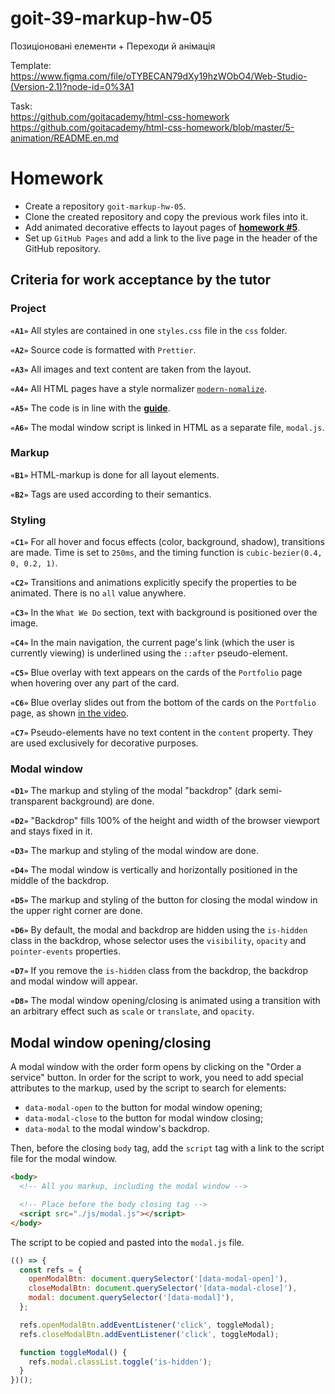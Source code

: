 # goit-39-markup-hw-05

Позиціоновані елементи + Переходи й анімація

Template:\
https://www.figma.com/file/oTYBECAN79dXy19hzWObO4/Web-Studio-(Version-2.1)?node-id=0%3A1

Task:\
https://github.com/goitacademy/html-css-homework \
https://github.com/goitacademy/html-css-homework/blob/master/5-animation/README.en.md

# Homework

- Create a repository `goit-markup-hw-05`.
- Clone the created repository and copy the previous work files into it.
- Add animated decorative effects to layout pages of
  [**homework #5**](https://www.figma.com/file/5vQ5fIsm5p6Mfqhl0Ee2qB/Web-Studio-ENG?node-id=1%3A836).
- Set up `GitHub Pages` and add a link to the live page in the header of the GitHub repository.

## Criteria for work acceptance by the tutor

### Project

**`«A1»`** All styles are contained in one `styles.css` file in the `css` folder.

**`«A2»`** Source code is formatted with `Prettier`.

**`«A3»`** All images and text content are taken from the layout.

**`«A4»`** All HTML pages have a style normalizer
[`modern-nomalize`](https://github.com/sindresorhus/modern-normalize).

**`«A5»`** The code is in line with the [**guide**](https://codeguide.co/).

**`«A6»`** The modal window script is linked in HTML as a separate file, `modal.js`.

### Markup

**`«B1»`** HTML-markup is done for all layout elements.

**`«B2»`** Tags are used according to their semantics.

### Styling

**`«C1»`** For all hover and focus effects (color, background, shadow), transitions are made. Time
is set to `250ms`, and the timing function is `cubic-bezier(0.4, 0, 0.2, 1)`.

**`«C2»`** Transitions and animations explicitly specify the properties to be animated. There is no
`all` value anywhere.

**`«C3»`** In the `What We Do` section, text with background is positioned over the image.

**`«C4»`** In the main navigation, the current page's link (which the user is currently viewing) is
underlined using the `::after` pseudo-element.

**`«C5»`** Blue overlay with text appears on the cards of the `Portfolio` page when hovering over
any part of the card.

**`«C6»`** Blue overlay slides out from the bottom of the cards on the `Portfolio` page, as shown
[in the video](./preview.gif).

**`«C7»`** Pseudo-elements have no text content in the `content` property. They are used exclusively
for decorative purposes.

### Modal window

**`«D1»`** The markup and styling of the modal "backdrop" (dark semi-transparent background) are
done.

**`«D2»`** "Backdrop" fills 100% of the height and width of the browser viewport and stays fixed in
it.

**`«D3»`** The markup and styling of the modal window are done.

**`«D4»`** The modal window is vertically and horizontally positioned in the middle of the backdrop.

**`«D5»`** The markup and styling of the button for closing the modal window in the upper right
corner are done.

**`«D6»`** By default, the modal and backdrop are hidden using the `is-hidden` class in the
backdrop, whose selector uses the `visibility`, `opacity` and `pointer-events` properties.

**`«D7»`** If you remove the `is-hidden` class from the backdrop, the backdrop and modal window will
appear.

**`«D8»`** The modal window opening/closing is animated using a transition with an arbitrary effect
such as `scale` or `translate`, and `opacity`.

## Modal window opening/closing

A modal window with the order form opens by clicking on the "Order a service" button. In order for
the script to work, you need to add special attributes to the markup, used by the script to search
for elements:

- `data-modal-open` to the button for modal window opening;
- `data-modal-close` to the button for modal window closing;
- `data-modal` to the modal window's backdrop.

Then, before the closing `body` tag, add the `script` tag with a link to the script file for the
modal window.

```html
<body>
  <!-- All you markup, including the modal window -->

  <!-- Place before the body closing tag -->
  <script src="./js/modal.js"></script>
</body>
```

The script to be copied and pasted into the `modal.js` file.

```js
(() => {
  const refs = {
    openModalBtn: document.querySelector('[data-modal-open]'),
    closeModalBtn: document.querySelector('[data-modal-close]'),
    modal: document.querySelector('[data-modal]'),
  };

  refs.openModalBtn.addEventListener('click', toggleModal);
  refs.closeModalBtn.addEventListener('click', toggleModal);

  function toggleModal() {
    refs.modal.classList.toggle('is-hidden');
  }
})();
```
